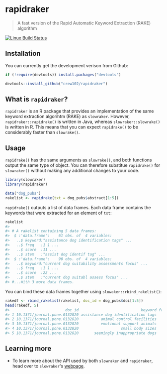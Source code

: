 rapidraker
================

> A fast version of the Rapid Automatic Keyword Extraction (RAKE) algorithm

[![Linux Build Status](https://travis-ci.org/crew102/rapidraker.svg?branch=master)](https://travis-ci.org/crew102/rapidraker)

Installation
------------

You can currently get the development verison from Github:

``` r
if (!require(devtools)) install.packages("devtools")

devtools::install_github("crew102/rapidraker")
```

What is `rapidraker`?
---------------------

`rapidraker` is an R package that provides an implementation of the same keyword extraction algorihtm (RAKE) as `slowraker`. However, `rapidraker::rapidrake()` is written in Java, whereas `slowraker::slowrake()` is written in R. This means that you can expect `rapidrake()` to be considerably faster than `slowrake()`.

Usage
-----

`rapidrake()` has the same arguments as `slowrake()`, and both functions output the same type of object. You can therefore substitue `rapidrake()` for `slowraker()` without making any additional changes to your code.

``` r
library(slowraker)
library(rapidraker)

data("dog_pubs")
rakelist <- rapidrake(txt = dog_pubs$abstract[1:5])
```

`rapidrake()` outputs a list of data frames. Each data frame contains the keywords that were extracted for an element of `txt`:

``` r
rakelist
#> 
#> # A rakelist containing 5 data frames:
#>  $ :'data.frame':    61 obs. of  4 variables:
#>   ..$ keyword:"assistance dog identification tags" ...
#>   ..$ freq   :1 1 ...
#>   ..$ score  :11 ...
#>   ..$ stem   :"assist dog identif tag" ...
#>  $ :'data.frame':    90 obs. of  4 variables:
#>   ..$ keyword:"current dog suitability assessments focus" ...
#>   ..$ freq   :1 1 ...
#>   ..$ score  :22 ...
#>   ..$ stem   :"current dog suitabl assess focus" ...
#> #...With 3 more data frames.
```

You can bind these data frames together using `slowaker::rbind_rakelist()`:

``` r
rakedf <- rbind_rakelist(rakelist, doc_id = dog_pubs$doi[1:5])
head(rakedf, 5)
#>                         doc_id                            keyword freq score                   stem
#> 1 10.1371/journal.pone.0132820 assistance dog identification tags    1  10.8 assist dog identif tag
#> 2 10.1371/journal.pone.0132820          animal control facilities    1   9.0     anim control facil
#> 3 10.1371/journal.pone.0132820          emotional support animals    1   9.0      emot support anim
#> 4 10.1371/journal.pone.0132820                   small body sizes    1   9.0        small bodi size
#> 5 10.1371/journal.pone.0132820       seemingly inappropriate dogs    1   7.9    seem inappropri dog
```

Learning more
-------------

-   To learn more about the API used by both `slowraker` and `rapidraker`, head over to `slowraker`'s [webpage](https://crew102.github.io/slowraker/index.html).
